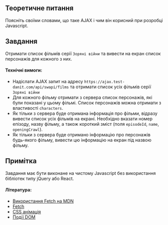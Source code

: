 ## Теоретичне питання
Поясніть своїми словами, що таке AJAX і чим він корисний при розробці Javascript.

## Завдання
Отримати список фільмів серії `Зоряні війни` та вивести на екран список персонажів для кожного з них.

#### Технічні вимоги:
- Надіслати AJAX запит на адресу `https://ajax.test-danit.com/api/swapi/films` та отримати список усіх фільмів серії `Зоряні війни`
- Для кожного фільму отримати з сервера список персонажів, які були показані у цьому фільмі. Список персонажів можна отримати з властивості `characters`.
- Як тільки з сервера буде отримана інформація про фільми, відразу вивести список усіх фільмів на екрані. Необхідно вказати номер епізоду, назву фільму, а також короткий зміст (поля `episodeId`, `name`, `openingCrawl`).
- Як тільки з сервера буде отримано інформацію про персонажів будь-якого фільму, вивести цю інформацію на екран під назвою фільму.

## Примітка
Завдання має бути виконане на чистому Javascript без використання бібліотек типу jQuery або React.

#### Література:
- [Використання Fetch на MDN](https://developer.mozilla.org/ru/docs/Web/API/Fetch_API/Using_Fetch)
- [Fetch](https://learn.javascript.ru/fetch)
- [CSS анімація](https://html5book.ru/css3-animation/)
- [Події DOM](https://learn.javascript.ru/introduction-browser-events)
